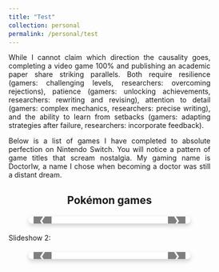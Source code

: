 ```yaml
---
title: "Test"
collection: personal
permalink: /personal/test
---
```


<head>
    <meta name="viewport" content="width=device-width, initial-scale=1">
    <style>
        /* General Reset */
        * {
        box-sizing: border-box;
        margin: 0;
        padding: 0;
        }
        /* Slideshow container */
        .slideshow-container {
        width: 80%;
        max-width: 800px;
        margin: 20px auto;
        position: relative;
        overflow: hidden;
        border-radius: 12px;
        box-shadow: 0 4px 10px rgba(0, 0, 0, 0.2);
        background: #fff;
        }
        /* Images */
        .slideshow-container img {
        width: 100%;
        display: block;
        border-radius: 12px;
        }
        /* Style for captions */
        .carousel-caption {
            text-align: center;
            padding: 10px;
            background-color: rgba(0, 0, 0, 0.6);
            color: white;
            font-size: 16px;
            position: absolute;
            bottom: 0;
            width: 100%;
            box-sizing: border-box;
        }
        /* Navigation buttons */
        .prev, .next {
        position: absolute;
        top: 50%;
        transform: translateY(-50%);
        background-color: rgba(0, 0, 0, 0.5);
        color: white;
        font-size: 18px;
        padding: 10px;
        cursor: pointer;
        z-index: 1;
        }
        .prev {
        left: 10px;
        }
        .next {
        right: 10px;
        }
        .prev:hover, .next:hover {
        background-color: rgba(255, 255, 255, 0.8);
        color: black;
        box-shadow: 0 4px 8px rgba(0, 0, 0, 0.3);
        }
        /* Slide visibility */
        .mySlides1, .mySlides2 {
        display: none;
        }
        /* Responsive */
        @media (max-width: 768px) {
        .prev, .next {
            padding: 10px 15px;
            font-size: 14px;
        }
        }
    </style>
</head>

<body>

<p align="justify">While I cannot claim which direction the causality goes, completing a video game 100% and publishing an academic paper share striking parallels. Both require resilience (gamers: challenging levels, researchers: overcoming rejections), patience (gamers: unlocking achievements, researchers: rewriting and revising), attention to detail (gamers: complex mechanics, researchers: precise writing), and the ability to learn from setbacks (gamers: adapting strategies after failure, researchers: incorporate feedback).</p>

<p align="justify">Below is a list of games I have completed to absolute perfection on Nintendo Switch. You will notice a pattern of game titles that scream nostalgia. My gaming name is DoctorIw, a name I chose when becoming a doctor was still a distant dream.</p>

<h2 align="center">Pokémon games</h2>
<div class="slideshow-container">
  <div class="mySlides1">
    <img src="/images/gaming/crash_1.jpg" alt="Slide 1">
  </div>

  <div class="mySlides1">
    <img src="/images/gaming/crash_2.jpg" alt="Slide 2">
    <div class="carousel-caption">Pokémon Scarlet Paldea Pokédex</div>
  </div>

  <div class="mySlides1">
    <img src="/images/gaming/crash_3.jpg" alt="Slide 3">
  </div>

  <span class="prev" onclick="plusSlides(-1, 0)">&#10094;</span>
  <span class="next" onclick="plusSlides(1, 0)">&#10095;</span>
</div>

<p>Slideshow 2:</p>
<div class="slideshow-container">
  <div class="mySlides2">
    <img src="/images/gaming/pokemon_arceus.jpg" alt="Slide 1">
  </div>

  <div class="mySlides2">
    <img src="/images/gaming/pokemon_lets_go_pikachu.jpg" alt="Slide 2">
  </div>

  <span class="prev" onclick="plusSlides(-1, 0)">&#10094;</span>
  <span class="next" onclick="plusSlides(1, 0)">&#10095;</span>
</div>

<script>
    let slideIndex = [1, 1]; // Add an entry for the more carousel
    let slideId = ["mySlides1", "mySlides2"]; // Can add more mySlides if needed
    showSlides(1, 0); // Initialize the first carousel
    showSlides(1, 1); // Initialize the second carousel
    // showSlides(1, 2); // Initialize the third carousel

    function plusSlides(n, no) {
    showSlides(slideIndex[no] += n, no);
    }

    function showSlides(n, no) {
    let i;
    let x = document.getElementsByClassName(slideId[no]);
    if (n > x.length) {slideIndex[no] = 1}    
    if (n < 1) {slideIndex[no] = x.length}
    for (i = 0; i < x.length; i++) {
        x[i].style.display = "none";  
    }
    x[slideIndex[no]-1].style.display = "block";  
    }
</script>
</body>
